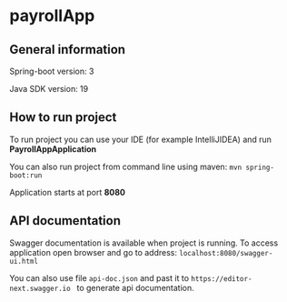 # payrollApp

## General information
Spring-boot version: 3

Java SDK version: 19

## How to run project
To run project you can use your IDE (for example IntelliJIDEA) and run **PayrollAppApplication**

You can also run project from command line using maven:
``
mvn spring-boot:run
``

Application starts at port **8080**

## API documentation
Swagger documentation is available when project is running. To access application open browser and go to address:
``
localhost:8080/swagger-ui.html
``

You can also use file
``
api-doc.json
``
and past it to
``https://editor-next.swagger.io
``
to generate api documentation.